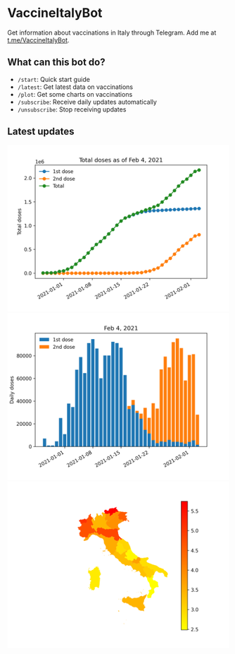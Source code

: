 # VaccineItalyBot

Get information about vaccinations in Italy through Telegram. Add me at [t.me/VaccineItalyBot](https://t.me/VaccineItalyBot).

## What can this bot do?

* `/start`: Quick start guide
* `/latest`: Get latest data on vaccinations
* `/plot`: Get some charts on vaccinations
* `/subscribe`: Receive daily updates automatically
* `/unsubscribe`: Stop receiving updates 

## Latest updates

![Total doses administered.](charts/2021-02-04-total.png)
![Daily doses.](charts/2021-02-04-daily.png)
![Doses per 100 people per region](charts/2021-02-04-map.png)



